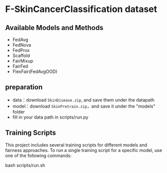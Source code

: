 # F-SkinCancerClassification dataset

## Available Models and Methods

- FedAvg
- FedNova
- FedProx
- Scaffold
- FairMixup
- FairFed
- FlexFair(FedAvgOOD)


## preparation

* data：download `SkinDisease.zip`, and save them under the datapath
* model：download `SkinPretrain.zip`，and save it under the "models" folder
* fill in your data path in scripts/run.py

## Training Scripts

This project includes several training scripts for different models and fairness approaches. To run a single training script for a specific model, use one of the following commands:

bash scripts/run.sh

